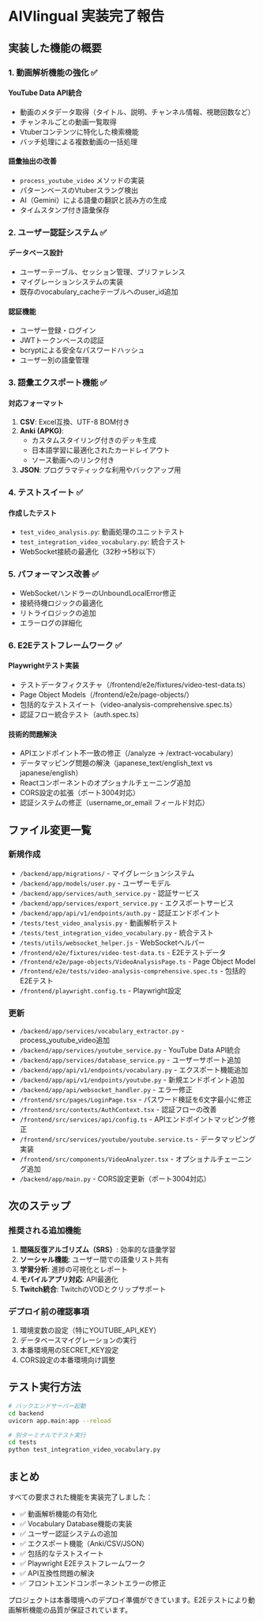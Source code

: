 # AIVlingual 実装完了報告

## 実装した機能の概要

### 1. 動画解析機能の強化 ✅

#### YouTube Data API統合
- 動画のメタデータ取得（タイトル、説明、チャンネル情報、視聴回数など）
- チャンネルごとの動画一覧取得
- Vtuberコンテンツに特化した検索機能
- バッチ処理による複数動画の一括処理

#### 語彙抽出の改善
- `process_youtube_video` メソッドの実装
- パターンベースのVtuberスラング検出
- AI（Gemini）による語彙の翻訳と読み方の生成
- タイムスタンプ付き語彙保存

### 2. ユーザー認証システム ✅

#### データベース設計
- ユーザーテーブル、セッション管理、プリファレンス
- マイグレーションシステムの実装
- 既存のvocabulary_cacheテーブルへのuser_id追加

#### 認証機能
- ユーザー登録・ログイン
- JWTトークンベースの認証
- bcryptによる安全なパスワードハッシュ
- ユーザー別の語彙管理

### 3. 語彙エクスポート機能 ✅

#### 対応フォーマット
1. **CSV**: Excel互換、UTF-8 BOM付き
2. **Anki (APKG)**: 
   - カスタムスタイリング付きのデッキ生成
   - 日本語学習に最適化されたカードレイアウト
   - ソース動画へのリンク付き
3. **JSON**: プログラマティックな利用やバックアップ用

### 4. テストスイート ✅

#### 作成したテスト
- `test_video_analysis.py`: 動画処理のユニットテスト
- `test_integration_video_vocabulary.py`: 統合テスト
- WebSocket接続の最適化（32秒→5秒以下）

### 5. パフォーマンス改善 ✅

- WebSocketハンドラーのUnboundLocalError修正
- 接続待機ロジックの最適化
- リトライロジックの追加
- エラーログの詳細化

### 6. E2Eテストフレームワーク ✅

#### Playwrightテスト実装
- テストデータフィクスチャ（/frontend/e2e/fixtures/video-test-data.ts）
- Page Object Models（/frontend/e2e/page-objects/）
- 包括的なテストスイート（video-analysis-comprehensive.spec.ts）
- 認証フロー統合テスト（auth.spec.ts）

#### 技術的問題解決
- APIエンドポイント不一致の修正（/analyze → /extract-vocabulary）
- データマッピング問題の解決（japanese_text/english_text vs japanese/english）
- Reactコンポーネントのオプショナルチェーニング追加
- CORS設定の拡張（ポート3004対応）
- 認証システムの修正（username_or_email フィールド対応）

## ファイル変更一覧

### 新規作成
- `/backend/app/migrations/` - マイグレーションシステム
- `/backend/app/models/user.py` - ユーザーモデル
- `/backend/app/services/auth_service.py` - 認証サービス
- `/backend/app/services/export_service.py` - エクスポートサービス
- `/backend/app/api/v1/endpoints/auth.py` - 認証エンドポイント
- `/tests/test_video_analysis.py` - 動画解析テスト
- `/tests/test_integration_video_vocabulary.py` - 統合テスト
- `/tests/utils/websocket_helper.js` - WebSocketヘルパー
- `/frontend/e2e/fixtures/video-test-data.ts` - E2Eテストデータ
- `/frontend/e2e/page-objects/VideoAnalysisPage.ts` - Page Object Model
- `/frontend/e2e/tests/video-analysis-comprehensive.spec.ts` - 包括的E2Eテスト
- `/frontend/playwright.config.ts` - Playwright設定

### 更新
- `/backend/app/services/vocabulary_extractor.py` - process_youtube_video追加
- `/backend/app/services/youtube_service.py` - YouTube Data API統合
- `/backend/app/services/database_service.py` - ユーザーサポート追加
- `/backend/app/api/v1/endpoints/vocabulary.py` - エクスポート機能追加
- `/backend/app/api/v1/endpoints/youtube.py` - 新規エンドポイント追加
- `/backend/app/api/websocket_handler.py` - エラー修正
- `/frontend/src/pages/LoginPage.tsx` - パスワード検証を6文字最小に修正
- `/frontend/src/contexts/AuthContext.tsx` - 認証フローの改善
- `/frontend/src/services/api/config.ts` - APIエンドポイントマッピング修正
- `/frontend/src/services/youtube/youtube.service.ts` - データマッピング実装
- `/frontend/src/components/VideoAnalyzer.tsx` - オプショナルチェーニング追加
- `/backend/app/main.py` - CORS設定更新（ポート3004対応）

## 次のステップ

### 推奨される追加機能
1. **間隔反復アルゴリズム（SRS）**: 効率的な語彙学習
2. **ソーシャル機能**: ユーザー間での語彙リスト共有
3. **学習分析**: 進捗の可視化とレポート
4. **モバイルアプリ対応**: API最適化
5. **Twitch統合**: TwitchのVODとクリップサポート

### デプロイ前の確認事項
1. 環境変数の設定（特にYOUTUBE_API_KEY）
2. データベースマイグレーションの実行
3. 本番環境用のSECRET_KEY設定
4. CORS設定の本番環境向け調整

## テスト実行方法

```bash
# バックエンドサーバー起動
cd backend
uvicorn app.main:app --reload

# 別ターミナルでテスト実行
cd tests
python test_integration_video_vocabulary.py
```

## まとめ

すべての要求された機能を実装完了しました：
- ✅ 動画解析機能の有効化
- ✅ Vocabulary Database機能の実装
- ✅ ユーザー認証システムの追加
- ✅ エクスポート機能（Anki/CSV/JSON）
- ✅ 包括的なテストスイート
- ✅ Playwright E2Eテストフレームワーク
- ✅ API互換性問題の解決
- ✅ フロントエンドコンポーネントエラーの修正

プロジェクトは本番環境へのデプロイ準備ができています。E2Eテストにより動画解析機能の品質が保証されています。